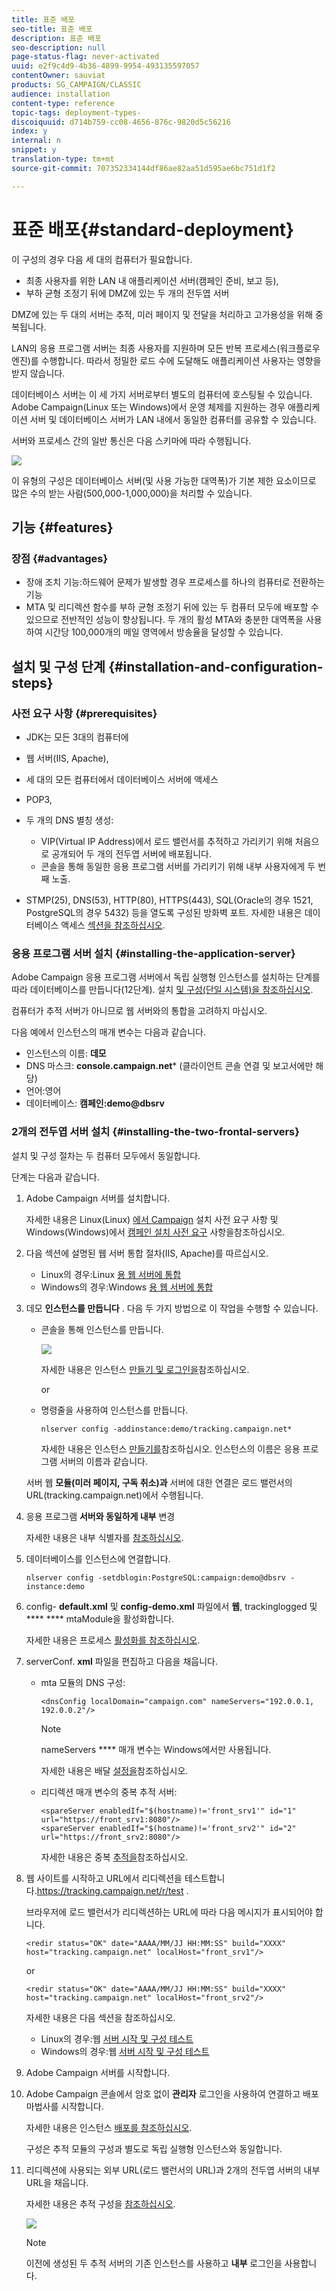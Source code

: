 ```yaml
---
title: 표준 배포
seo-title: 표준 배포
description: 표준 배포
seo-description: null
page-status-flag: never-activated
uuid: e2f9c4d9-4b36-4899-9954-493135597057
contentOwner: sauviat
products: SG_CAMPAIGN/CLASSIC
audience: installation
content-type: reference
topic-tags: deployment-types-
discoiquuid: d714b759-cc08-4656-876c-9820d5c56216
index: y
internal: n
snippet: y
translation-type: tm+mt
source-git-commit: 707352334144df86ae82aa51d595ae6bc751d1f2

---
```



# 표준 배포{#standard-deployment}

이 구성의 경우 다음 세 대의 컴퓨터가 필요합니다.

* 최종 사용자를 위한 LAN 내 애플리케이션 서버(캠페인 준비, 보고 등),
* 부하 균형 조정기 뒤에 DMZ에 있는 두 개의 전두엽 서버

DMZ에 있는 두 대의 서버는 추적, 미러 페이지 및 전달을 처리하고 고가용성을 위해 중복됩니다.

LAN의 응용 프로그램 서버는 최종 사용자를 지원하며 모든 반복 프로세스(워크플로우 엔진)를 수행합니다. 따라서 정밀한 로드 수에 도달해도 애플리케이션 사용자는 영향을 받지 않습니다.

데이터베이스 서버는 이 세 가지 서버로부터 별도의 컴퓨터에 호스팅될 수 있습니다. Adobe Campaign(Linux 또는 Windows)에서 운영 체제를 지원하는 경우 애플리케이션 서버 및 데이터베이스 서버가 LAN 내에서 동일한 컴퓨터를 공유할 수 있습니다.

서버와 프로세스 간의 일반 통신은 다음 스키마에 따라 수행됩니다.

![](assets/s_001_ncs_install_standardconfig.png)

이 유형의 구성은 데이터베이스 서버(및 사용 가능한 대역폭)가 기본 제한 요소이므로 많은 수의 받는 사람(500,000-1,000,000)을 처리할 수 있습니다.

## 기능 {#features}

### 장점 {#advantages}

* 장애 조치 기능:하드웨어 문제가 발생할 경우 프로세스를 하나의 컴퓨터로 전환하는 기능
* MTA 및 리디렉션 함수를 부하 균형 조정기 뒤에 있는 두 컴퓨터 모두에 배포할 수 있으므로 전반적인 성능이 향상됩니다. 두 개의 활성 MTA와 충분한 대역폭을 사용하여 시간당 100,000개의 메일 영역에서 방송율을 달성할 수 있습니다.

## 설치 및 구성 단계 {#installation-and-configuration-steps}

### 사전 요구 사항 {#prerequisites}

* JDK는 모든 3대의 컴퓨터에
* 웹 서버(IIS, Apache),
* 세 대의 모든 컴퓨터에서 데이터베이스 서버에 액세스
* POP3,
* 두 개의 DNS 별칭 생성:

   * VIP(Virtual IP Address)에서 로드 밸런서를 추적하고 가리키기 위해 처음으로 공개되어 두 개의 전두엽 서버에 배포됩니다.
   * 콘솔을 통해 동일한 응용 프로그램 서버를 가리키기 위해 내부 사용자에게 두 번째 노출.

* STMP(25), DNS(53), HTTP(80), HTTPS(443), SQL(Oracle의 경우 1521, PostgreSQL의 경우 5432) 등을 열도록 구성된 방화벽 포트. 자세한 내용은 데이터베이스 액세스 [섹션을 참조하십시오](../../installation/using/network-configuration.md#database-access).

### 응용 프로그램 서버 설치 {#installing-the-application-server}

Adobe Campaign 응용 프로그램 서버에서 독립 실행형 인스턴스를 설치하는 단계를 따라 데이터베이스를 만듭니다(12단계). 설치 [및 구성(단일 시스템)을 참조하십시오](../../installation/using/standalone-deployment.md#installing-and-configuring--single-machine-).

컴퓨터가 추적 서버가 아니므로 웹 서버와의 통합을 고려하지 마십시오.

다음 예에서 인스턴스의 매개 변수는 다음과 같습니다.

* 인스턴스의 이름: **데모**
* DNS 마스크: **console.campaign.net*** (클라이언트 콘솔 연결 및 보고서에만 해당)
* 언어:영어
* 데이터베이스: **캠페인:demo@dbsrv**

### 2개의 전두엽 서버 설치 {#installing-the-two-frontal-servers}

설치 및 구성 절차는 두 컴퓨터 모두에서 동일합니다.

단계는 다음과 같습니다.

1. Adobe Campaign 서버를 설치합니다.

   자세한 내용은 Linux(Linux) [에서 Campaign](../../installation/using/prerequisites-of-campaign-installation-in-linux.md) 설치 사전 요구 사항 및 Windows(Windows)에서 [캠페인 설치 사전 요구](../../installation/using/prerequisites-of-campaign-installation-in-windows.md) 사항을참조하십시오.

1. 다음 섹션에 설명된 웹 서버 통합 절차(IIS, Apache)를 따르십시오.

   * Linux의 경우:Linux [용 웹 서버에 통합](../../installation/using/integration-into-a-web-server-for-linux.md)
   * Windows의 경우:Windows [용 웹 서버에 통합](../../installation/using/integration-into-a-web-server-for-windows.md)

1. 데모 **인스턴스를 만듭니다** . 다음 두 가지 방법으로 이 작업을 수행할 수 있습니다.

   * 콘솔을 통해 인스턴스를 만듭니다.

      ![](assets/install_create_new_connexion.png)

      자세한 내용은 인스턴스 [만들기 및 로그인을](../../installation/using/creating-an-instance-and-logging-on.md)참조하십시오.

      or

   * 명령줄을 사용하여 인스턴스를 만듭니다.

      ```
      nlserver config -addinstance:demo/tracking.campaign.net*
      ```

      자세한 내용은 인스턴스 [만들기를](../../installation/using/command-lines.md#creating-an-instance)참조하십시오.
   인스턴스의 이름은 응용 프로그램 서버의 이름과 같습니다.

   서버 웹 **모듈(미러 페이지, 구독 취소)과** 서버에 대한 연결은 로드 밸런서의 URL(tracking.campaign.net)에서 수행됩니다.

1. 응용 프로그램 **서버와 동일하게 내부** 변경

   자세한 내용은 내부 식별자를 [참조하십시오](../../installation/using/campaign-server-configuration.md#internal-identifier).

1. 데이터베이스를 인스턴스에 연결합니다.

   ```
   nlserver config -setdblogin:PostgreSQL:campaign:demo@dbsrv -instance:demo
   ```

1. config- **default.xml** 및 **config-demo.xml** 파일에서 **웹**, trackinglogged 및 **** **** mtaModule을 활성화합니다.

   자세한 내용은 프로세스 [활성화를 참조하십시오](../../installation/using/campaign-server-configuration.md#enabling-processes).

1. serverConf. **xml** 파일을 편집하고 다음을 채웁니다.

   * mta 모듈의 DNS 구성:

      ```
      <dnsConfig localDomain="campaign.com" nameServers="192.0.0.1, 192.0.0.2"/>
      ```

      >[!NOTE]
      >
      >nameServers **** 매개 변수는 Windows에서만 사용됩니다.

      자세한 내용은 배달 [설정을](../../installation/using/campaign-server-configuration.md#delivery-settings)참조하십시오.

   * 리디렉션 매개 변수의 중복 추적 서버:

      ```
      <spareServer enabledIf="$(hostname)!='front_srv1'" id="1" url="https://front_srv1:8080"/>
      <spareServer enabledIf="$(hostname)!='front_srv2'" id="2" url="https://front_srv2:8080"/>
      ```

      자세한 내용은 중복 [추적을](../../installation/using/configuring-campaign-server.md#redundant-tracking)참조하십시오.

1. 웹 사이트를 시작하고 URL에서 리디렉션을 테스트합니다.https://tracking.campaign.net/r/test [](https://tracking.campaign.net/r/test).

   브라우저에 로드 밸런서가 리디렉션하는 URL에 따라 다음 메시지가 표시되어야 합니다.

   ```
   <redir status="OK" date="AAAA/MM/JJ HH:MM:SS" build="XXXX" host="tracking.campaign.net" localHost="front_srv1"/>
   ```

   or

   ```
   <redir status="OK" date="AAAA/MM/JJ HH:MM:SS" build="XXXX" host="tracking.campaign.net" localHost="front_srv2"/>
   ```

   자세한 내용은 다음 섹션을 참조하십시오.

   * Linux의 경우:웹 [서버 시작 및 구성 테스트](../../installation/using/integration-into-a-web-server-for-linux.md#launching-the-web-server-and-testing-the-configuration)
   * Windows의 경우:웹 [서버 시작 및 구성 테스트](../../installation/using/integration-into-a-web-server-for-windows.md#launching-the-web-server-and-testing-the-configuration)

1. Adobe Campaign 서버를 시작합니다.
1. Adobe Campaign 콘솔에서 암호 없이 **관리자** 로그인을 사용하여 연결하고 배포 마법사를 시작합니다.

   자세한 내용은 인스턴스 [배포를 참조하십시오](../../installation/using/deploying-an-instance.md).

   구성은 추적 모듈의 구성과 별도로 독립 실행형 인스턴스와 동일합니다.

1. 리디렉션에 사용되는 외부 URL(로드 밸런서의 URL)과 2개의 전두엽 서버의 내부 URL을 채웁니다.

   자세한 내용은 추적 구성을 [참조하십시오](../../installation/using/deploying-an-instance.md#tracking-configuration).

   ![](assets/d_ncs_install_tracking2.png)

   >[!NOTE]
   >
   >이전에 생성된 두 추적 서버의 기존 인스턴스를 사용하고 **내부** 로그인을 사용합니다.

